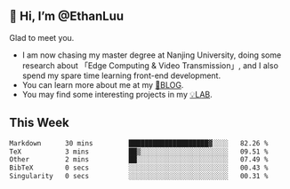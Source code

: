 ## 👋 Hi, I’m @EthanLuu

Glad to meet you.

- I am now chasing my master degree at Nanjing University, doing some research about 「Edge Computing & Video Transmission」, and I also spend my spare time learning front-end development.
- You can learn more about me at my [📝BLOG](https://blog.ethanloo.cn).
- You may find some interesting projects in my [💡LAB](https://lab.ethanloo.cn).

## This Week
<!--START_SECTION:waka-->

```txt
Markdown      30 mins         ████████████████████▓░░░░   82.26 %
TeX           3 mins          ██▒░░░░░░░░░░░░░░░░░░░░░░   09.51 %
Other         2 mins          ██░░░░░░░░░░░░░░░░░░░░░░░   07.49 %
BibTeX        0 secs          ░░░░░░░░░░░░░░░░░░░░░░░░░   00.43 %
Singularity   0 secs          ░░░░░░░░░░░░░░░░░░░░░░░░░   00.31 %
```

<!--END_SECTION:waka-->
